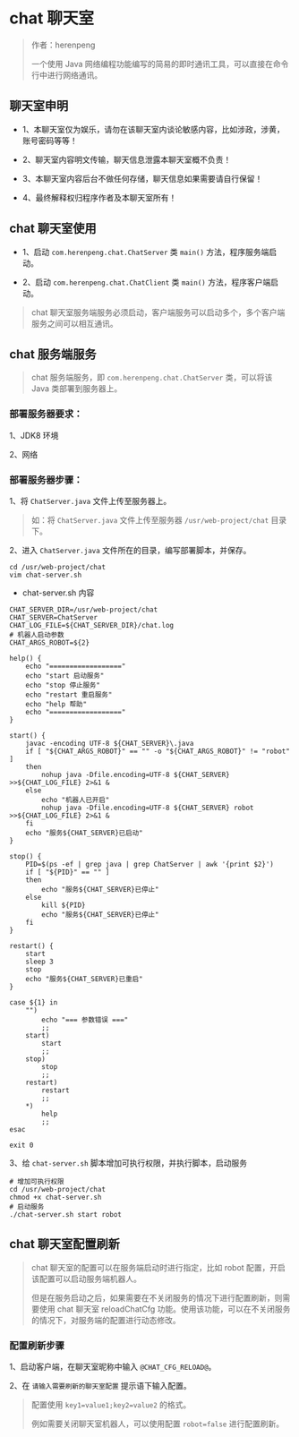 # chat 聊天室

> 作者：herenpeng
>
> 一个使用 Java 网络编程功能编写的简易的即时通讯工具，可以直接在命令行中进行网络通讯。

## 聊天室申明

- 1、本聊天室仅为娱乐，请勿在该聊天室内谈论敏感内容，比如涉政，涉黄，账号密码等等！

- 2、聊天室内容明文传输，聊天信息泄露本聊天室概不负责！

- 3、本聊天室内容后台不做任何存储，聊天信息如果需要请自行保留！

- 4、最终解释权归程序作者及本聊天室所有！

## chat 聊天室使用

- 1、启动 `com.herenpeng.chat.ChatServer` 类 `main()` 方法，程序服务端启动。

- 2、启动 `com.herenpeng.chat.ChatClient` 类 `main()` 方法，程序客户端启动。

> chat 聊天室服务端服务必须启动，客户端服务可以启动多个，多个客户端服务之间可以相互通讯。

## chat 服务端服务

> chat 服务端服务，即 `com.herenpeng.chat.ChatServer` 类，可以将该 Java 类部署到服务器上。

### 部署服务器要求：

1、JDK8 环境

2、网络

### 部署服务器步骤：

1、将 `ChatServer.java` 文件上传至服务器上。

> 如：将 `ChatServer.java` 文件上传至服务器 `/usr/web-project/chat` 目录下。

2、进入 `ChatServer.java` 文件所在的目录，编写部署脚本，并保存。

```shell script
cd /usr/web-project/chat
vim chat-server.sh
```
- chat-server.sh 内容

```shell script
CHAT_SERVER_DIR=/usr/web-project/chat
CHAT_SERVER=ChatServer
CHAT_LOG_FILE=${CHAT_SERVER_DIR}/chat.log
# 机器人启动参数
CHAT_ARGS_ROBOT=${2}

help() {
	echo "=================="
	echo "start 启动服务"
	echo "stop 停止服务"
	echo "restart 重启服务"
	echo "help 帮助"
	echo "=================="
}

start() {
	javac -encoding UTF-8 ${CHAT_SERVER}\.java
	if [ "${CHAT_ARGS_ROBOT}" == "" -o "${CHAT_ARGS_ROBOT}" != "robot" ]
	then
		nohup java -Dfile.encoding=UTF-8 ${CHAT_SERVER} >>${CHAT_LOG_FILE} 2>&1 &
	else
		echo "机器人已开启"
		nohup java -Dfile.encoding=UTF-8 ${CHAT_SERVER} robot >>${CHAT_LOG_FILE} 2>&1 &
	fi
	echo "服务${CHAT_SERVER}已启动"
}

stop() {
	PID=$(ps -ef | grep java | grep ChatServer | awk '{print $2}')
	if [ "${PID}" == "" ]
	then
		echo "服务${CHAT_SERVER}已停止"
	else
		kill ${PID}
		echo "服务${CHAT_SERVER}已停止"
	fi
}

restart() {
	start
	sleep 3
	stop
	echo "服务${CHAT_SERVER}已重启"
}

case ${1} in
	"")
		echo "=== 参数错误 ==="
		;;
	start)
		start
		;;
	stop)
		stop
		;;
	restart)
		restart
		;;
	*)
		help
		;;
esac

exit 0
```

3、给 `chat-server.sh` 脚本增加可执行权限，并执行脚本，启动服务

```shell script
# 增加可执行权限
cd /usr/web-project/chat
chmod +x chat-server.sh
# 启动服务
./chat-server.sh start robot
```

## chat 聊天室配置刷新

> chat 聊天室的配置可以在服务端启动时进行指定，比如 robot 配置，开启该配置可以启动服务端机器人。
>
> 但是在服务启动之后，如果需要在不关闭服务的情况下进行配置刷新，则需要使用 chat 聊天室 reloadChatCfg 功能。使用该功能，可以在不关闭服务的情况下，对服务端的配置进行动态修改。

### 配置刷新步骤

1、启动客户端，在聊天室昵称中输入 `@CHAT_CFG_RELOAD@`。

2、在 `请输入需要刷新的聊天室配置` 提示语下输入配置。

> 配置使用 `key1=value1;key2=value2` 的格式。
>
>例如需要关闭聊天室机器人，可以使用配置 `robot=false` 进行配置刷新。